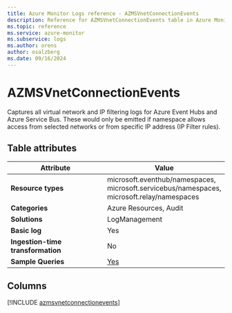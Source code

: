 ```yaml
---
title: Azure Monitor Logs reference - AZMSVnetConnectionEvents
description: Reference for AZMSVnetConnectionEvents table in Azure Monitor Logs.
ms.topic: reference
ms.service: azure-monitor
ms.subservice: logs
ms.author: orens
author: osalzberg
ms.date: 09/16/2024
---
```


# AZMSVnetConnectionEvents

Captures all virtual network and IP filtering logs for Azure Event Hubs and Azure Service Bus. These would only be emitted if namespace allows access from selected networks or from specific IP address (IP Filter rules).


## Table attributes

|Attribute|Value|
|---|---|
|**Resource types**|microsoft.eventhub/namespaces,<br>microsoft.servicebus/namespaces,<br>microsoft.relay/namespaces|
|**Categories**|Azure Resources, Audit|
|**Solutions**| LogManagement|
|**Basic log**|Yes|
|**Ingestion-time transformation**|No|
|**Sample Queries**|[Yes](/azure/azure-monitor/reference/queries/azmsvnetconnectionevents)|



## Columns
  
[!INCLUDE [azmsvnetconnectionevents](~/reusable-content/ce-skilling/azure/includes/azure-monitor/reference/tables/azmsvnetconnectionevents-include.md)]
